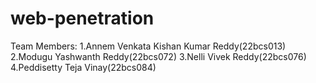 # web-penetration
Team Members:
1.Annem Venkata Kishan Kumar Reddy(22bcs013)<br>
2.Modugu Yashwanth Reddy(22bcs072)
3.Nelli Vivek Reddy(22bcs076)
4.Peddisetty Teja Vinay(22bcs084)
